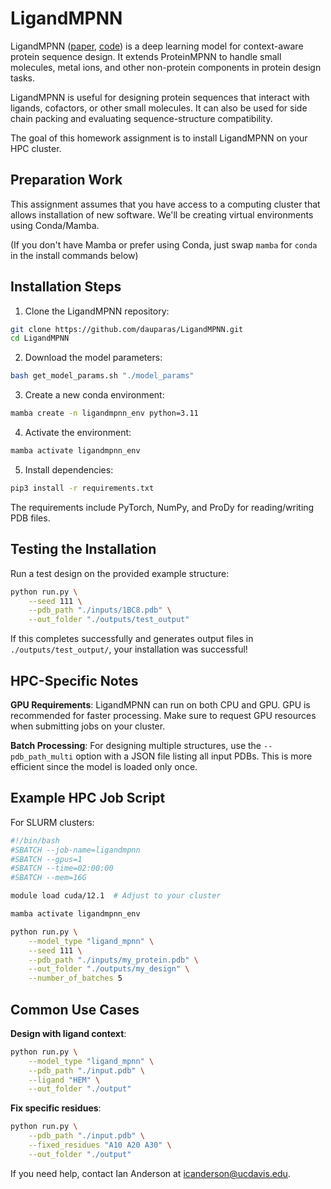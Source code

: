 # LigandMPNN

LigandMPNN ([paper](https://www.biorxiv.org/content/10.1101/2023.12.22.573103v1), [code](https://github.com/dauparas/LigandMPNN)) is a deep learning model for context-aware protein sequence design. It extends ProteinMPNN to handle small molecules, metal ions, and other non-protein components in protein design tasks.

LigandMPNN is useful for designing protein sequences that interact with ligands, cofactors, or other small molecules. It can also be used for side chain packing and evaluating sequence-structure compatibility.

The goal of this homework assignment is to install LigandMPNN on your HPC cluster.

## Preparation Work

This assignment assumes that you have access to a computing cluster that allows installation of new software. We'll be creating virtual environments using Conda/Mamba.

(If you don't have Mamba or prefer using Conda, just swap `mamba` for `conda` in the install commands below)

## Installation Steps

1. Clone the LigandMPNN repository:
```bash
git clone https://github.com/dauparas/LigandMPNN.git
cd LigandMPNN
```

2. Download the model parameters:
```bash
bash get_model_params.sh "./model_params"
```

3. Create a new conda environment:
```bash
mamba create -n ligandmpnn_env python=3.11
```

4. Activate the environment:
```bash
mamba activate ligandmpnn_env
```

5. Install dependencies:
```bash
pip3 install -r requirements.txt
```

The requirements include PyTorch, NumPy, and ProDy for reading/writing PDB files.

## Testing the Installation

Run a test design on the provided example structure:

```bash
python run.py \
    --seed 111 \
    --pdb_path "./inputs/1BC8.pdb" \
    --out_folder "./outputs/test_output"
```

If this completes successfully and generates output files in `./outputs/test_output/`, your installation was successful!

## HPC-Specific Notes

**GPU Requirements**: LigandMPNN can run on both CPU and GPU. GPU is recommended for faster processing. Make sure to request GPU resources when submitting jobs on your cluster.

**Batch Processing**: For designing multiple structures, use the `--pdb_path_multi` option with a JSON file listing all input PDBs. This is more efficient since the model is loaded only once.

## Example HPC Job Script

For SLURM clusters:

```bash
#!/bin/bash
#SBATCH --job-name=ligandmpnn
#SBATCH --gpus=1
#SBATCH --time=02:00:00
#SBATCH --mem=16G

module load cuda/12.1  # Adjust to your cluster

mamba activate ligandmpnn_env

python run.py \
    --model_type "ligand_mpnn" \
    --seed 111 \
    --pdb_path "./inputs/my_protein.pdb" \
    --out_folder "./outputs/my_design" \
    --number_of_batches 5
```

## Common Use Cases

**Design with ligand context**:
```bash
python run.py \
    --model_type "ligand_mpnn" \
    --pdb_path "./input.pdb" \
    --ligand "HEM" \
    --out_folder "./output"
```

**Fix specific residues**:
```bash
python run.py \
    --pdb_path "./input.pdb" \
    --fixed_residues "A10 A20 A30" \
    --out_folder "./output"
```

If you need help, contact Ian Anderson at icanderson@ucdavis.edu.
